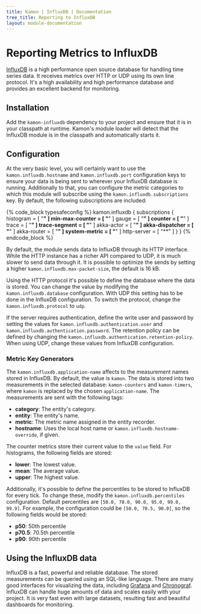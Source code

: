 ```yaml
---
title: Kamon | InfluxDB | Documentation
tree_title: Reporting to InfluxDB
layout: module-documentation
---
```


Reporting Metrics to InfluxDB
=============================

[InfluxDB] is a high performance open source database for handling time series
data. It receives metrics over HTTP or UDP using its own line protocol. It's
a high availability and high performance database and provides an excellent
backend for monitoring.

Installation
------------

Add the `kamon-influxdb` dependency to your project and ensure that it is in
your classpath at runtime. Kamon's module loader will detect that
the InfluxDB module is in the classpath and automatically starts it.

Configuration
-------------

At the very basic level, you will certainly want to use the
`kamon.influxdb.hostname` and `kamon.influxdb.port` configuration keys to
ensure your data is being sent to wherever your InfluxDB database is running.
Additionally to that, you can configure the metric categories to which this
module will subscribe using the `kamon.influxdb.subscriptions` key. By default,
the following subscriptions are included:

{% code_block typesafeconfig %}
kamon.influxdb {
  subscriptions {
    histogram       = [ "**" ]
    min-max-counter = [ "**" ]
    gauge           = [ "**" ]
    counter         = [ "**" ]
    trace           = [ "**" ]
    trace-segment   = [ "**" ]
    akka-actor      = [ "**" ]
    akka-dispatcher = [ "**" ]
    akka-router     = [ "**" ]
    system-metric   = [ "**" ]
    http-server     = [ "**" ]
  }
}
{% endcode_block %}

By default, the module sends data to InfluxDB through its HTTP interface. While
the HTTP instance has a richer API compared to UDP, it is much slower to send
data through it. It is possible to optimize the sends by setting a higher
`kamon.influxdb.max-packet-size`, the default is 16 kB.

Using the HTTP protocol it's possible to define the database where the data is
stored. You can change the value by modifying the `kamon.influxdb.database`
configuration. With UDP this setting has to be done in the InfluxDB
configuration. To switch the protocol, change the `kamon.influxdb.protocol` to
`udp`.

If the server requires authentication, define the write user and password by
setting the values for `kamon.influxdb.authentication.user` and
`kamon.influxdb.authentication.password`. The retention policy can be defined
by changing the `kamon.influxdb.authentication.retention-policy`. When using
UDP, change these values from InfluxDB configuration.

### Metric Key Generators ###

The `kamon.influxdb.application-name` affects to the measurement names stored
in InfluxDB. By default, the value is `kamon`. The data is stored into two
measurements in the selected database: `kamon-counters` and
`kamon-timers`, where `kamon` is replaced by the chosen `application-name`. The
measurements are sent with the following tags:

* __category__: The entity's category.
* __entity__: The entity's name.
* __metric__: The metric name assigned in the entity recorder.
* __hostname__: Uses the local host name or `kamon.influxdb.hostname-override`,
  if given.

The counter metrics store their current value to the `value` field. For
histograms, the following fields are stored:

* __lower__: The lowest value.
* __mean__: The average value.
* __upper__: The highest value.

Additionally, it's possible to define the percentiles to be stored to InfluxDB
for every tick. To change these, modify the `kamon.influxdb.percentiles`
configuration. Default percentiles are `[50.0, 70.0, 90.0, 95.0, 99.0, 99.9]`.
For example, the configuration could be `[50.0, 70.5, 90.0]`, so the following
fields would be stored:

* __p50__: 50th percentile
* __p70.5__: 70.5th percentile
* __p90__: 90th percentile

Using the InfluxDB data
-----------------------

InfluxDB is a fast, powerful and reliable database. The stored measurements can
be queried using an SQL-like language. There are many good interfaces for
visualizing the data, including [Grafana] and [Chronograf]. InfluxDB can handle
huge amounts of data and scales easily with your project. It is very fast even
with large datasets, resulting fast and beautiful dashboards for monitoring.

[InfluxDB]: https://influxdata.com/time-series-platform/influxdb/
[Chronograf]: https://influxdata.com/time-series-platform/chronograf/
[Grafana]: http://grafana.org
